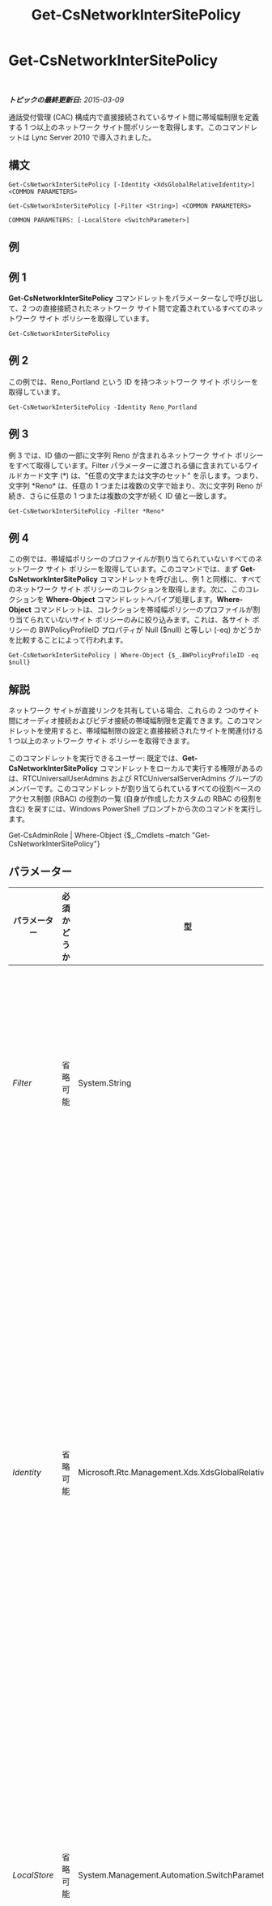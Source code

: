 ﻿---
title: Get-CsNetworkInterSitePolicy
TOCTitle: Get-CsNetworkInterSitePolicy
ms:assetid: a4a64048-f8d7-483a-9565-0c6f3b0937b7
ms:mtpsurl: https://technet.microsoft.com/ja-jp/library/Gg412769(v=OCS.15)
ms:contentKeyID: 48273057
ms.date: 05/19/2016
mtps_version: v=OCS.15
ms.translationtype: HT
---

# Get-CsNetworkInterSitePolicy

 

_**トピックの最終更新日:** 2015-03-09_

通話受付管理 (CAC) 構成内で直接接続されているサイト間に帯域幅制限を定義する 1 つ以上のネットワーク サイト間ポリシーを取得します。このコマンドレットは Lync Server 2010 で導入されました。

## 構文

    Get-CsNetworkInterSitePolicy [-Identity <XdsGlobalRelativeIdentity>] <COMMON PARAMETERS>

    Get-CsNetworkInterSitePolicy [-Filter <String>] <COMMON PARAMETERS>

    COMMON PARAMETERS: [-LocalStore <SwitchParameter>]

## 例

## 例 1

**Get-CsNetworkInterSitePolicy** コマンドレットをパラメーターなしで呼び出して、2 つの直接接続されたネットワーク サイト間で定義されているすべてのネットワーク サイト ポリシーを取得しています。

    Get-CsNetworkInterSitePolicy

## 例 2

この例では、Reno\_Portland という ID を持つネットワーク サイト ポリシーを取得しています。

    Get-CsNetworkInterSitePolicy -Identity Reno_Portland

## 例 3

例 3 では、ID 値の一部に文字列 Reno が含まれるネットワーク サイト ポリシーをすべて取得しています。Filter パラメーターに渡される値に含まれているワイルドカード文字 (\*) は、"任意の文字または文字のセット" を示します。つまり、文字列 \*Reno\* は、任意の 1 つまたは複数の文字で始まり、次に文字列 Reno が続き、さらに任意の 1 つまたは複数の文字が続く ID 値と一致します。

    Get-CsNetworkInterSitePolicy -Filter *Reno*

## 例 4

この例では、帯域幅ポリシーのプロファイルが割り当てられていないすべてのネットワーク サイト ポリシーを取得しています。このコマンドでは、まず **Get-CsNetworkInterSitePolicy** コマンドレットを呼び出し、例 1 と同様に、すべてのネットワーク サイト ポリシーのコレクションを取得します。次に、このコレクションを **Where-Object** コマンドレットへパイプ処理します。**Where-Object** コマンドレットは、コレクションを帯域幅ポリシーのプロファイルが割り当てられていないサイト ポリシーのみに絞り込みます。これは、各サイト ポリシーの BWPolicyProfileID プロパティが Null ($null) と等しい (-eq) かどうかを比較することによって行われます。

    Get-CsNetworkInterSitePolicy | Where-Object {$_.BWPolicyProfileID -eq $null}

## 解説

ネットワーク サイトが直接リンクを共有している場合、これらの 2 つのサイト間にオーディオ接続およびビデオ接続の帯域幅制限を定義できます。このコマンドレットを使用すると、帯域幅制限の設定と直接接続されたサイトを関連付ける 1 つ以上のネットワーク サイト ポリシーを取得できます。

このコマンドレットを実行できるユーザー: 既定では、**Get-CsNetworkInterSitePolicy** コマンドレットをローカルで実行する権限があるのは、RTCUniversalUserAdmins および RTCUniversalServerAdmins グループのメンバーです。このコマンドレットが割り当てられているすべての役割ベースのアクセス制御 (RBAC) の役割の一覧 (自身が作成したカスタムの RBAC の役割を含む) を戻すには、Windows PowerShell プロンプトから次のコマンドを実行します。

Get-CsAdminRole | Where-Object {$\_.Cmdlets –match "Get-CsNetworkInterSitePolicy"}

## パラメーター


<table>
<colgroup>
<col style="width: 25%" />
<col style="width: 25%" />
<col style="width: 25%" />
<col style="width: 25%" />
</colgroup>
<thead>
<tr class="header">
<th>パラメーター</th>
<th>必須かどうか</th>
<th>型</th>
<th>説明</th>
</tr>
</thead>
<tbody>
<tr class="odd">
<td><p><em>Filter</em></p></td>
<td><p>省略可能</p></td>
<td><p>System.String</p></td>
<td><p>ワイルドカード文字を含む文字列です。このワイルドカード文字列と一致する Identity 値を持つポリシーを検索します。</p></td>
</tr>
<tr class="even">
<td><p><em>Identity</em></p></td>
<td><p>省略可能</p></td>
<td><p>Microsoft.Rtc.Management.Xds.XdsGlobalRelativeIdentity</p></td>
<td><p>取得するネットワーク サイト ポリシーを表す一意の識別子です。ネットワーク サイト ポリシーはグローバル スコープでのみ作成されます。そのため、この識別子にスコープを指定する必要はありません。代わりに、そのポリシーを識別する一意の名前である文字列が含まれます。</p></td>
</tr>
<tr class="odd">
<td><p><em>LocalStore</em></p></td>
<td><p>省略可能</p></td>
<td><p>System.Management.Automation.SwitchParameter</p></td>
<td><p>ネットワーク サイト間ポリシーの情報を、中央管理ストア 本体からではなく、中央管理ストア のローカル レプリカから取得します。</p></td>
</tr>
</tbody>
</table>


## 入力の種類

なし。

## 戻り値の種類

Microsoft.Rtc.Management.WritableConfig.Settings.NetworkConfiguration.InterNetworkSitePolicyType 型のオブジェクトを取得します。

## 関連項目

#### その他のリソース

[New-CsNetworkInterSitePolicy](new-csnetworkintersitepolicy.md)  
[Remove-CsNetworkInterSitePolicy](remove-csnetworkintersitepolicy.md)  
[Set-CsNetworkInterSitePolicy](set-csnetworkintersitepolicy.md)

